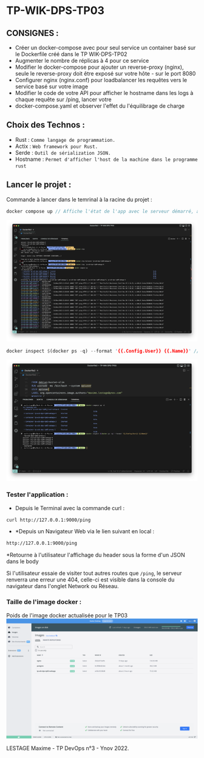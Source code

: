 # TP-WIK-DPS-TP03

## CONSIGNES :

- Créer un docker-compose avec pour seul service un container basé sur le Dockerfile créé dans le TP WIK-DPS-TP02
- Augmenter le nombre de réplicas à 4 pour ce service
- Modifier le docker-compose pour ajouter un reverse-proxy (nginx), seule le reverse-proxy doit être exposé sur votre hôte - sur le port 8080
- Configurer nginx (nginx.conf) pour loadbalancer les requêtes vers le service basé sur votre image
- Modifier le code de votre API pour afficher le hostname dans les logs à chaque requête sur /ping, lancer votre
- docker-compose.yaml et observer l'effet du l'équilibrage de charge

## Choix des Technos :

- Rust : `Comme langage de programmation.`
- Actix : `Web framework pour Rust.`
- Serde : `Outil de sérialization JSON.`
- Hostname : `Permet d'afficher l'host de la machine dans le programme rust`

## Lancer le projet :

Commande à lancer dans le temrinal à la racine du projet :

```rs
docker compose up // Affiche l'état de l'app avec le serveur démarré, ainsi que l'action du server balancing.
```

![screenshot](https://github.com/maxlestage/TP-WIK-DPS-TP03/blob/main/Docker_balancingServer.png)

```rs
docker inspect $(docker ps -q) --format '{{.Config.User}} {{.Name}}' // Permet de visualiser l'utilisateur, dans notre cas on run avec "userapi"
```

![screenshot](https://github.com/maxlestage/TP-WIK-DPS-TP03/blob/main/Display_user.png)

### Tester l'application :

- Depuis le Terminal avec la commande curl :

```txt
curl http://127.0.0.1:9000/ping
```

- \*Depuis un Navigateur Web via le lien suivant en local :

```txt
http://127.0.0.1:9000/ping
```

\*Retourne à l'utilisateur l'affichage du header sous la forme d'un JSON dans le body

Si l'utilisateur essaie de visiter tout autres routes que `/ping`, le serveur renverra une erreur une 404, celle-ci est visible dans la console du navigateur dans l'onglet Network ou Réseau.

### Taille de l'image docker :

Poids de l'image docker actualisée pour le TP03
![screenshot](https://github.com/maxlestage/TP-WIK-DPS-TP03/blob/main/TP03_ImageSized.png)

LESTAGE Maxime - TP DevOps n°3 - Ynov 2022.
